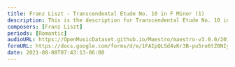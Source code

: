 ```yaml
---
title: Franz Liszt - Transcendental Etude No. 10 in F Minor (1)
description: This is the description for Transcendental Etude No. 10 in F Minor by Franz Liszt
composers: [Franz Liszt]
periods: [Romantic]
audioURL: https://OpenMusicDataset.github.io/Maestro/maestro-v3.0.0/2013/ORIG-MIDI_01_7_7_13_Group__MID--AUDIO_13_R1_2013_wav--3.midi
formURL: https://docs.google.com/forms/d/e/1FAIpQLSd4vKr3B-pu5ro6tZ0NIyjCIdzsNr7piKAi-8uMCm4TkqUvEw/viewform
date: 2021-08-08T07:43:13-06:00
---
```

